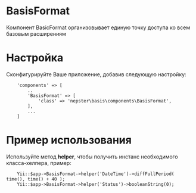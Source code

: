 # BasisFormat
Компонент BasicFormat организовывает единую точку доступа ко всем базовым расширениям


# Настройка 

Сконфигурируйте Ваше приложение, добавив следующую настройку:

```
    'components' => [
        ..
        'BasisFormat' => [
            'class' => 'nepster\basis\components\BasisFormat',
        ],
        ...
    ]
```


# Пример использования

Используйте метод **helper**, чтобы получить инстанс необходимого класса-хелпера, пример:

```
    Yii::$app->BasisFormat->helper('DateTime')->diffFullPeriod( time(), time() + 40 );
    Yii::$app->BasisFormat->helper('Status')->booleanString(0);
```